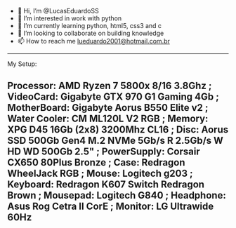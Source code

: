 - 👋 Hi, I’m @LucasEduardoSS
- 👀 I’m interested in work with python
- 🌱 I’m currently learning python, html5, css3 and c
- 💞️ I’m looking to collaborate on building knowledge
- 📫 How to reach me lueduardo2001@hotmail.com.br

<!---
LucasEduardoSS/LucasEduardoSS is a ✨ special ✨ repository because its `README.md` (this file) appears on your GitHub profile.
You can click the Preview link to take a look at your changes.
--->

-------------------------------------------------------------
My Setup:

Processor: AMD Ryzen 7 5800x 8/16 3.8Ghz ;
VideoCard: Gigabyte GTX 970 G1 Gaming 4Gb ;
MotherBoard: Gigabyte Aorus B550 Elite v2 ;
Water Cooler: CM ML120L V2 RGB ;
Memory: XPG D45 16Gb (2x8) 3200Mhz CL16 ;
Disc: Aorus SSD 500Gb Gen4 M.2 NVMe 5Gb/s R 2.5Gb/s W
      HD WD 500Gb 2.5" ;
PowerSupply: Corsair CX650 80Plus Bronze ;
Case: Redragon WheelJack RGB ;
Mouse: Logitech g203 ;
Keyboard: Redragon K607 Switch Redragon Brown ;
Mousepad: Logitech G840 ;
Headphone: Asus Rog Cetra II CorE ;
Monitor: LG Ultrawide 60Hz
-------------------------------------------------------------
